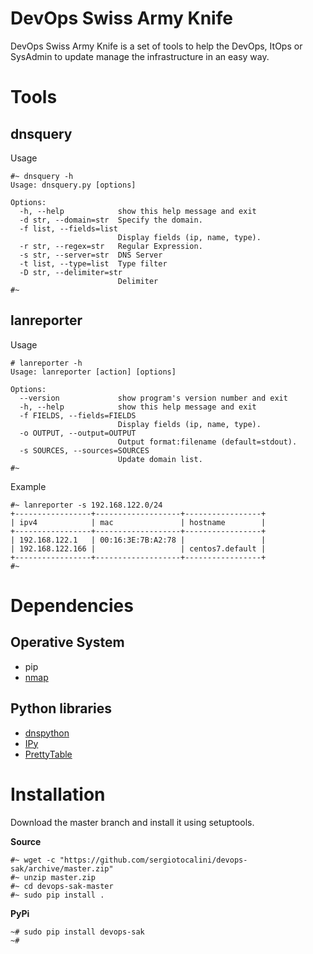 # DevOps Swiss Army Knife

DevOps Swiss Army Knife is a set of tools to help the DevOps, ItOps or SysAdmin to update manage the infrastructure in an easy way.

# Tools
## dnsquery
Usage
```
#~ dnsquery -h
Usage: dnsquery.py [options]

Options:
  -h, --help            show this help message and exit
  -d str, --domain=str  Specify the domain.
  -f list, --fields=list
                        Display fields (ip, name, type).
  -r str, --regex=str   Regular Expression.
  -s str, --server=str  DNS Server
  -t list, --type=list  Type filter
  -D str, --delimiter=str
                        Delimiter
#~ 
```

## lanreporter
Usage
```
# lanreporter -h
Usage: lanreporter [action] [options]

Options:
  --version             show program's version number and exit
  -h, --help            show this help message and exit
  -f FIELDS, --fields=FIELDS
                        Display fields (ip, name, type).
  -o OUTPUT, --output=OUTPUT
                        Output format:filename (default=stdout).
  -s SOURCES, --sources=SOURCES
                        Update domain list.
#~
```

Example
```
#~ lanreporter -s 192.168.122.0/24
+-----------------+-------------------+-----------------+
| ipv4            | mac               | hostname        |
+-----------------+-------------------+-----------------+
| 192.168.122.1   | 00:16:3E:7B:A2:78 |                 |
| 192.168.122.166 |                   | centos7.default |
+-----------------+-------------------+-----------------+
#~
```
# Dependencies
## Operative System
* pip
* [nmap](https://nmap.org/)

## Python libraries
* [dnspython](https://pypi.org/project/dnspython)
* [IPy](https://pypi.python.org/pypi/IPy)
* [PrettyTable](https://pypi.python.org/pypi/PrettyTable)

# Installation
Download the master branch and install it using setuptools.

__**Source**__
```
#~ wget -c "https://github.com/sergiotocalini/devops-sak/archive/master.zip"
#~ unzip master.zip
#~ cd devops-sak-master
#~ sudo pip install .
```

__**PyPi**__
```
~# sudo pip install devops-sak
~#
```